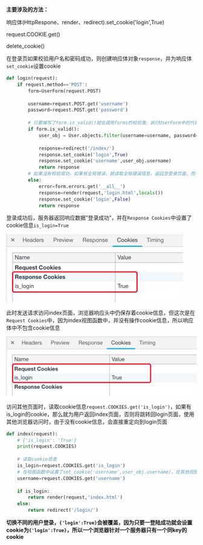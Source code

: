 **主要涉及的方法：**

响应体(HttpRespone、render、redirect).set_cookie('login',True)

request.COOKIE.get()

delete_cookie()

在登录页如果校验用户名和密码成功，则创建响应体对象`response`，并为响应体`set_cookie`设置cookie

```python
def login(request):
    if request.method=='POST':
        form=UserForm(request.POST)
	    
        username=request.POST.get('username')
        password=request.POST.get('password')
		
        # 只要编写了form.is_valid()就会调用forms的校验类，执行UserForm中的代码，进行规则对象的校验，以及局部钩子和全局钩子的校验，此时会判断是否校验成功，校验成功，也就是登录成功后，才会返回指index页面，并设置cookie
        if form.is_valid():
            user_obj = User.objects.filter(username=username, password=password).first()

            response=redirect('/index/')
            response.set_cookie('login',True)
            response.set_cookie('username',user_obj.username)
            return response
        # 如果没有校验成功，如果有全局错误，就读取全局错误信息，返回至登录页面，而不是登录成功的index页面，并设置了login的cookie为False
        else:
            error=form.errors.get('__all__')
            response=render(request,'login.html',locals())
            response.set_cookie('login',False)
            return response
```



登录成功后，服务器返回响应数据“登录成功”，并在`Response Cookies`中设置了cookie信息`is_login=True`

![cookie1](./images/cookie1.png)

此时发送请求访问index页面，浏览器响应头中仍保存着cookie信息，但这次是在`Request Cookies`中，因为index视图函数中，并没有操作cookie信息，所以响应体中不包含cookie信息

![image-20181122215651311](./images/cookie2.png)

访问其他页面时，读取cookie信息`request.COOKIES.get('is_login')`，如果有is_login的cookie，那么就为用户返回index页面，否则将跳转回login页面，使用其他浏览器访问时，由于没有cookie信息，会直接重定向到login页面

```python
def index(request):
    # {'is_login': 'True'}
    print(request.COOKIES)
	
    # 读取cookie信息
    is_login=request.COOKIES.get('is_login')
    # 在视图函数中设置了set_cookie('username',user_obj.username)，在其他视图函数中读取出来，发送到HTML网页后可以通过HI，{{ username }}实现打印HI，alex
	username=request.COOKIES.get('username')

    if is_login:
        return render(request,'index.html')
    else:
        return redirect('/login/')
```



**切换不同的用户登录，`{'login':True}`会被覆盖，因为只要一登陆成功就会设置cookie为``{'login':True}``，所以一个浏览器针对一个服务器只有一个同key的cookie**